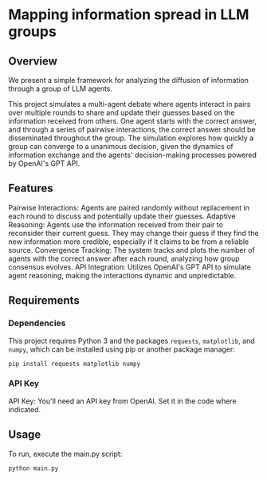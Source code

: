 # Mapping information spread in LLM groups
## Overview
We present a simple framework for analyzing the diffusion of information through a group of LLM agents.  

This project simulates a multi-agent debate where agents interact in pairs over multiple rounds to share and update their guesses based on the information received from others. One agent starts with the correct answer, and through a series of pairwise interactions, the correct answer should be disseminated throughout the group. The simulation explores how quickly a group can converge to a unanimous decision, given the dynamics of information exchange and the agents' decision-making processes powered by OpenAI's GPT API.

## Features
Pairwise Interactions: Agents are paired randomly without replacement in each round to discuss and potentially update their guesses.
Adaptive Reasoning: Agents use the information received from their pair to reconsider their current guess. They may change their guess if they find the new information more credible, especially if it claims to be from a reliable source.
Convergence Tracking: The system tracks and plots the number of agents with the correct answer after each round, analyzing how group consensus evolves.
API Integration: Utilizes OpenAI's GPT API to simulate agent reasoning, making the interactions dynamic and unpredictable.

## Requirements
### Dependencies
This project requires Python 3 and the packages `requests`, `matplotlib`, and `numpy`, which can be installed using pip or another package manager:

```
pip install requests matplotlib numpy
```

### API Key
API Key: You'll need an API key from OpenAI. Set it in the code where indicated.

## Usage
To run, execute the main.py script:

```
python main.py
```

